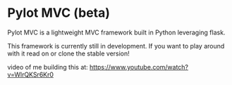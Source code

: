 # Pylot MVC (beta)
Pylot MVC is a lightweight MVC framework built in Python leveraging flask.

This framework is currently still in development. If you want to play around with it read on or clone the stable version!

video of me building this at:
https://www.youtube.com/watch?v=WlrQKSr6Kr0
